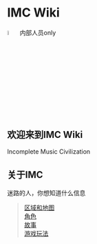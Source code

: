 # IMC Wiki
<img src="https://cdn.jsdelivr.net/gh/DRRLW/drrlw.github.io@6a9120908e4681827235a78b876ffbdef10ff249/images/imc_logo.jpg" width="5%">
内部人员only  

## 欢迎来到IMC Wiki
Incomplete Music Civilization  
  
## 关于IMC
迷路的人，你想知道什么信息  
  
> [区域和地图](https://drrlw.github.io/%E5%8C%BA%E5%9F%9F%E5%92%8C%E5%9C%B0%E5%9B%BE)  
> [角色](https://drrlw.github.io/%E8%A7%92%E8%89%B2)  
> [故事](https://drrlw.github.io/%E6%95%85%E4%BA%8B)  
> [游戏玩法](https://drrlw.github.io/%E7%8E%A9%E6%B3%95)  
